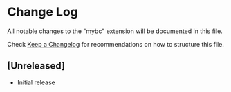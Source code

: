 # Change Log

All notable changes to the "mybc" extension will be documented in this file.

Check [Keep a Changelog](http://keepachangelog.com/) for recommendations on how to structure this file.

## [Unreleased]

- Initial release